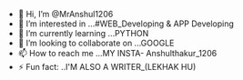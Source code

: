 - 👋 Hi, I’m @MrAnshul1206
- 👀 I’m interested in ...#WEB_Developing & APP Developing
- 🌱 I’m currently learning ...PYTHON
- 💞️ I’m looking to collaborate on ...GOOGLE
- 📫 How to reach me ...MY INSTA- Anshulthakur_1206
- ⚡ Fun fact: ..I'M ALSO A WRITER_(LEKHAK HU)

<!---
MrAnshul1206/MrAnshul1206 is a ✨ special ✨ repository because its `README.md` (this file) appears on your GitHub profile.
You can click the Preview link to take a look at your changes.
--->

